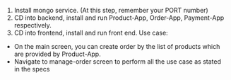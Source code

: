 1. Install mongo service. (At this step, remember your PORT number)
2. CD into backend, install and run Product-App, Order-App, Payment-App respectively.
3. CD into frontend, install and run front end.
Use case:
* On the main screen, you can create order by the list of products which are provided by Product-App.
* Navigate to manage-order screen to perform all the use case as stated in the specs

